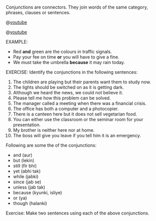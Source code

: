 ```ngMeta

```

Conjunctions are connectors. They join words of the same category, phrases, clauses or
sentences. 

@[youtube](JJ4n0jr8qX8)

@[youtube](taPqomJKIYE)


EXAMPLE: 
* Red __and__ green are the colours in traffic signals.
* Pay your fee on time **or** you will have to give a fine.
* We must take the umbrella __because__ it may rain today.


EXERCISE: 
Identify the conjunctions in the following sentences:
1. The children are playing but their parents want them to study now.
2. The lights should be switched on as it is getting dark.
3. Although we heard the news, we could not believe it.
4. Please tell me how this problem can be solved.
5. The manager called a meeting when there was a financial crisis.
6. The office has both a computer and a photocopier.
7. There is a canteen here but it does not sell vegetarian food.
8. You can either use the classroom or the seminar room for your presentation.
9. My brother is neither here nor at home.
10. The boss will give you leave if you tell him it is an emergency.


Following are some the of the conjunctions:
* and (aur)
* but (lekin)
* still (fir bhi)
* yet (abhi tak)
* while (jabki)
* since (jab se)
* unless (jab tak)
* because (kyunki, isliye)
* or (ya)
* though (halanki)


Exercise:
Make two sentences using each of the above conjunctions.
